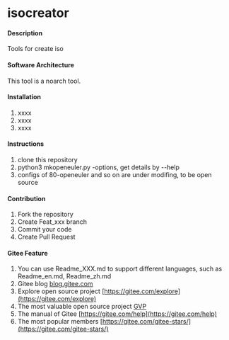 # isocreator

#### Description
Tools for create iso

#### Software Architecture
This tool is a noarch tool.

#### Installation

1.  xxxx
2.  xxxx
3.  xxxx

#### Instructions

1.  clone this repository
2.  python3 mkopeneuler.py -options, get details by --help
3.  configs of 80-openeuler and so on are under modifing, to be open source

#### Contribution

1.  Fork the repository
2.  Create Feat_xxx branch
3.  Commit your code
4.  Create Pull Request


#### Gitee Feature

1.  You can use Readme\_XXX.md to support different languages, such as Readme\_en.md, Readme\_zh.md
2.  Gitee blog [blog.gitee.com](https://blog.gitee.com)
3.  Explore open source project [https://gitee.com/explore](https://gitee.com/explore)
4.  The most valuable open source project [GVP](https://gitee.com/gvp)
5.  The manual of Gitee [https://gitee.com/help](https://gitee.com/help)
6.  The most popular members  [https://gitee.com/gitee-stars/](https://gitee.com/gitee-stars/)
